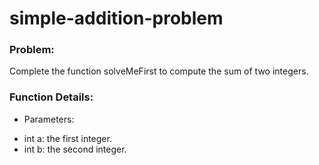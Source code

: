 # simple-addition-problem

### Problem:
Complete the function solveMeFirst to compute the sum of two integers.

### Function Details:
- Parameters:
 * int a: the first integer.
 * int b: the second integer.
